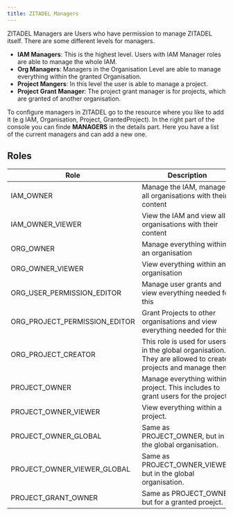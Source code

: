 ```yaml
---
title: ZITADEL Managers
---
```


ZITADEL Managers are Users who have permission to manage ZITADEL itself. There are some different levels for managers.

- **IAM Managers**: This is the highest level. Users with IAM Manager roles are able to manage the whole IAM.
- **Org Managers**: Managers in the Organisation Level are able to manage everything within the granted Organisation.
- **Project Mangers**: In this level the user is able to manage a project.
- **Project Grant Manager**: The project grant manager is for projects, which are granted of another organisation.

To configure managers in ZITADEL go to the resource where you like to add it (e.g IAM, Organisation, Project, GrantedProject).
In the right part of the console you can finde **MANAGERS** in the details part. Here you have a list of the current managers and can add a new one.

## Roles

| Role   | Description   |
|---|---|
| IAM_OWNER  | Manage the IAM, manage all organisations with their content  |
| IAM_OWNER_VIEWER  | View the IAM and view all organisations with their content |
| ORG_OWNER  | Manage everything within an organisation  |
| ORG_OWNER_VIEWER  | View everything within an organisation  |
| ORG_USER_PERMISSION_EDITOR  | Manage user grants and view everything needed for this  |
| ORG_PROJECT_PERMISSION_EDITOR  | Grant Projects to other organisations and view everything needed for this  |
| ORG_PROJECT_CREATOR  | This role is used for users in the global organisation. They are allowed to create projects and manage them.  |
| PROJECT_OWNER  | Manage everything within a project. This includes to grant users for the project.  |
| PROJECT_OWNER_VIEWER  | View everything within a project.|
| PROJECT_OWNER_GLOBAL  | Same as PROJECT_OWNER, but in the global organisation. |
| PROJECT_OWNER_VIEWER_GLOBAL  | Same as PROJECT_OWNER_VIEWER, but in the global organisation. |
| PROJECT_GRANT_OWNER  | Same as PROJECT_OWNER but for a granted proejct. |
